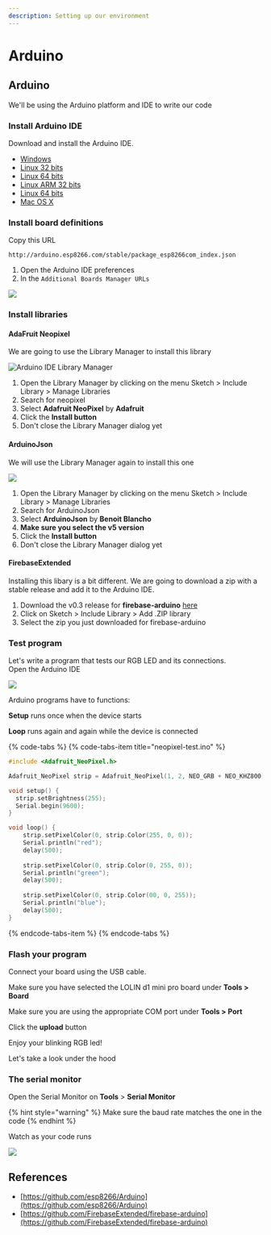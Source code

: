 ```yaml
---
description: Setting up our environment
---
```


# Arduino

## Arduino

We'll be using the Arduino platform and IDE to write our code

### Install Arduino IDE

Download and install the Arduino IDE.

* [Windows](https://www.arduino.cc/download_handler.php?f=/arduino-1.8.9-windows.exe)
* [Linux 32 bits](https://www.arduino.cc/download_handler.php?f=/arduino-1.8.9-linux32.tar.xz)
* [Linux 64 bits](https://www.arduino.cc/download_handler.php?f=/arduino-1.8.9-linux64.tar.xz)
* [Linux ARM 32 bits](https://www.arduino.cc/download_handler.php?f=/arduino-1.8.9-linuxarm.tar.xz)
* [Linux 64 bits](https://www.arduino.cc/download_handler.php?f=/arduino-1.8.9-linuxaarch64.tar.xz)
* [Mac OS X](https://www.arduino.cc/download_handler.php?f=/arduino-1.8.9-macosx.zip)

### Install board definitions

Copy this URL

```text
http://arduino.esp8266.com/stable/package_esp8266com_index.json
```

1. Open the Arduino IDE preferences
2. In the `Additional Boards Manager URLs`

![](../.gitbook/assets/arduino-boards.png)

### Install libraries

#### AdaFruit Neopixel

We are going to use the Library Manager to install this library

![Arduino IDE Library Manager](../.gitbook/assets/image%20%285%29.png)

1. Open the Library Manager by clicking on the menu Sketch &gt; Include Library &gt; Manage Libraries
2. Search for neopixel
3. Select **Adafruit NeoPixel** by **Adafruit**
4. Click the **Install button**
5. Don't close the Library Manager dialog yet

#### ArduinoJson

We will use the Library Manager again to install this one

![](../.gitbook/assets/image%20%283%29.png)

1. Open the Library Manager by clicking on the menu Sketch &gt; Include Library &gt; Manage Libraries
2. Search for ArduinoJson
3. Select **ArduinoJson** by **Benoit Blancho**
4. **Make sure you select the v5 version**
5. Click the **Install button**
6. Don't close the Library Manager dialog yet

#### FirebaseExtended

Installing this libary is a bit different. We are going to download a zip with a stable release and add it to the Arduino IDE.

1. Download the v0.3 release for **firebase-arduino** [here](https://github.com/FirebaseExtended/firebase-arduino/archive/v0.3.zip)
2. Click on Sketch &gt; Include Library &gt; Add .ZIP library
3. Select the zip you just downloaded for firebase-arduino

### Test program

Let's write a program that tests our RGB LED and its connections.  
Open the Arduino  IDE



![](../.gitbook/assets/image%20%287%29.png)

Arduino programs have to functions:

**Setup** runs once when the device starts

**Loop** runs again and again while the device is connected

{% code-tabs %}
{% code-tabs-item title="neopixel-test.ino" %}
```c
#include <Adafruit_NeoPixel.h>

Adafruit_NeoPixel strip = Adafruit_NeoPixel(1, 2, NEO_GRB + NEO_KHZ800);

void setup() {
  strip.setBrightness(255);
  Serial.begin(9600);
}

void loop() {
    strip.setPixelColor(0, strip.Color(255, 0, 0));
    Serial.println("red");
    delay(500);
    
    strip.setPixelColor(0, strip.Color(0, 255, 0));
    Serial.println("green");
    delay(500);
    
    strip.setPixelColor(0, strip.Color(00, 0, 255));
    Serial.println("blue");
    delay(500);
}
```
{% endcode-tabs-item %}
{% endcode-tabs %}

### Flash your program

Connect your board using the USB cable.

Make sure you have selected the LOLIN d1 mini pro board under **Tools &gt; Board**

Make sure you are using the appropriate COM port under **Tools &gt; Port**

Click the **upload** button

Enjoy your blinking RGB led!

Let's take a look under the hood

### The serial monitor

Open the Serial Monitor on **Tools** &gt; **Serial Monitor**

{% hint style="warning" %}
Make sure the baud rate matches the one in the code
{% endhint %}

Watch as your code runs

![](../.gitbook/assets/image%20%282%29.png)

## References

* [https://github.com/esp8266/Arduino](https://github.com/esp8266/Arduino)
* [https://github.com/FirebaseExtended/firebase-arduino](https://github.com/FirebaseExtended/firebase-arduino)


